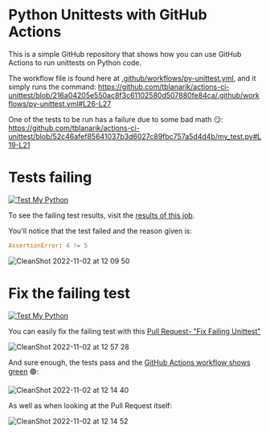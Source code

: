 # Python Unittests with GitHub Actions

This is a simple GitHub repository that shows how you can use GitHub Actions to run unittests on Python code.

The workflow file is found here at [.github/workflows/py-unittest.yml](.github/workflows/py-unittest.yml), and it simply runs the command:
https://github.com/tblanarik/actions-ci-unittest/blob/216a04205e550ac8f3c61102580d507880fe84ca/.github/workflows/py-unittest.yml#L26-L27

One of the tests to be run has a failure due to some bad math 😏: 
https://github.com/tblanarik/actions-ci-unittest/blob/52c46afef85641037b3d6027c89fbc757a5d4d4b/my_test.py#L19-L21


# Tests failing

[![Test My Python](https://github.com/tblanarik/actions-ci-unittest/actions/workflows/py-unittest.yml/badge.svg)](https://github.com/tblanarik/actions-ci-unittest/actions/workflows/py-unittest.yml)

To see the failing test results, visit the [results of this job]( https://github.com/tblanarik/actions-ci-unittest/actions/runs/3380402115/jobs/5613143309).

You'll notice that the test failed and the reason given is:

```python
AssertionError: 4 != 5
```

![CleanShot 2022-11-02 at 12 09 50](https://user-images.githubusercontent.com/1554630/199580169-3d155f87-6492-4f70-afd1-3147f10384c7.png)

# Fix the failing test

[![Test My Python](https://github.com/tblanarik/actions-ci-unittest/actions/workflows/py-unittest.yml/badge.svg?branch=fix-failing-unittest)](https://github.com/tblanarik/actions-ci-unittest/actions/workflows/py-unittest.yml)

You can easily fix the failing test with this [Pull Request- "Fix Failing Unittest"](https://github.com/tblanarik/actions-ci-unittest/pull/1)

![CleanShot 2022-11-02 at 12 57 28](https://user-images.githubusercontent.com/1554630/199590685-eba1fb8d-5bba-4710-bcb9-2661f55af903.png)


And sure enough, the tests pass and the [GitHub Actions workflow shows green](https://github.com/tblanarik/actions-ci-unittest/actions/runs/3380427284/jobs/5613197169) 🟢: 

![CleanShot 2022-11-02 at 12 14 40](https://user-images.githubusercontent.com/1554630/199580889-96618524-3b56-439e-80c6-9c084982dc75.png)

As well as when looking at the Pull Request itself:

![CleanShot 2022-11-02 at 12 14 52](https://user-images.githubusercontent.com/1554630/199580966-4a3dd6f3-c969-49c3-8615-11424487dd87.png)

